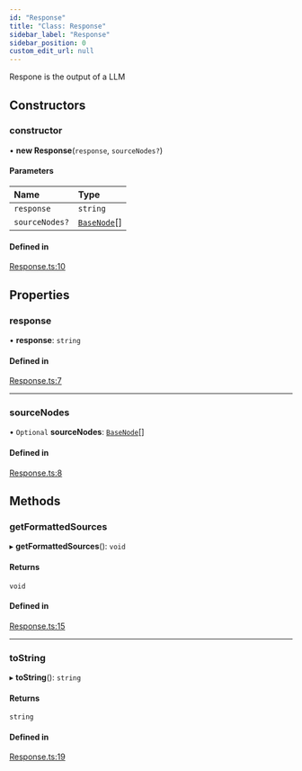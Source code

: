 ```yaml
---
id: "Response"
title: "Class: Response"
sidebar_label: "Response"
sidebar_position: 0
custom_edit_url: null
---
```


Respone is the output of a LLM

## Constructors

### constructor

• **new Response**(`response`, `sourceNodes?`)

#### Parameters

| Name | Type |
| :------ | :------ |
| `response` | `string` |
| `sourceNodes?` | [`BaseNode`](BaseNode.md)[] |

#### Defined in

[Response.ts:10](https://github.com/run-llama/LlamaIndexTS/blob/8028600/packages/core/src/Response.ts#L10)

## Properties

### response

• **response**: `string`

#### Defined in

[Response.ts:7](https://github.com/run-llama/LlamaIndexTS/blob/8028600/packages/core/src/Response.ts#L7)

___

### sourceNodes

• `Optional` **sourceNodes**: [`BaseNode`](BaseNode.md)[]

#### Defined in

[Response.ts:8](https://github.com/run-llama/LlamaIndexTS/blob/8028600/packages/core/src/Response.ts#L8)

## Methods

### getFormattedSources

▸ **getFormattedSources**(): `void`

#### Returns

`void`

#### Defined in

[Response.ts:15](https://github.com/run-llama/LlamaIndexTS/blob/8028600/packages/core/src/Response.ts#L15)

___

### toString

▸ **toString**(): `string`

#### Returns

`string`

#### Defined in

[Response.ts:19](https://github.com/run-llama/LlamaIndexTS/blob/8028600/packages/core/src/Response.ts#L19)
